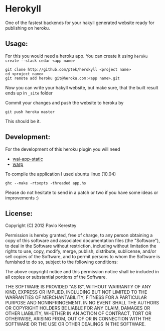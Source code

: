 Herokyll
========

One of the fastest backends for your hakyll generated website ready for publishing on heroku.

Usage:
------

For this you would need a heroku app. You can create it using `heroku create --stack cedar <app name>`

    git clone http://github.com/ptek/herokyll <project name>
    cd <project name>
    git remote add heroku git@heroku.com:<app name>.git
    
Now you can write your hakyll website, but make sure, that the built result ends up in `_site` folder

Commit your changes and push the website to heroku by

    git push heroku master
    
This should be it.

Development:
------------

For the development of this heroku plugin you will need 

* [wai-app-static](http://hackage.haskell.org/package/wai-app-static)
* [warp](http://hackage.haskell.org/package/warp)

To compile the application I used ubuntu linux (10.04)
    
    ghc --make -rtsopts -threaded app.hs

Please do not hesitate to send in a patch or two if you have some ideas or improvements :)

License:
--------

Copyright (C) 2012 Pavlo Kerestey

Permission is hereby granted, free of charge, to any person obtaining a copy of this software and associated documentation files (the "Software"), to deal in the Software without restriction, including without limitation the rights to use, copy, modify, merge, publish, distribute, sublicense, and/or sell copies of the Software, and to permit persons to whom the Software is furnished to do so, subject to the following conditions:

The above copyright notice and this permission notice shall be included in all copies or substantial portions of the Software.

THE SOFTWARE IS PROVIDED "AS IS", WITHOUT WARRANTY OF ANY KIND, EXPRESS OR IMPLIED, INCLUDING BUT NOT LIMITED TO THE WARRANTIES OF MERCHANTABILITY, FITNESS FOR A PARTICULAR PURPOSE AND NONINFRINGEMENT. IN NO EVENT SHALL THE AUTHORS OR COPYRIGHT HOLDERS BE LIABLE FOR ANY CLAIM, DAMAGES OR OTHER LIABILITY, WHETHER IN AN ACTION OF CONTRACT, TORT OR OTHERWISE, ARISING FROM, OUT OF OR IN CONNECTION WITH THE SOFTWARE OR THE USE OR OTHER DEALINGS IN THE SOFTWARE.
